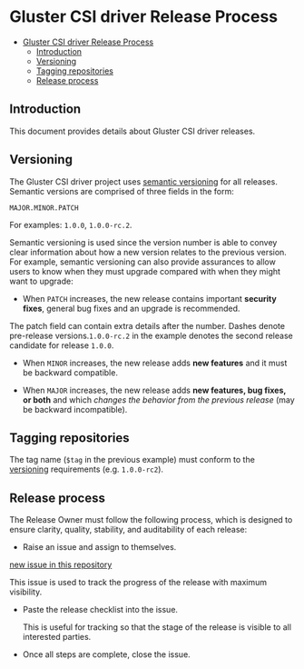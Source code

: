 # Gluster CSI driver Release Process

- [Gluster CSI driver Release Process](#gluster-csi-driver-release-process)
  - [Introduction](#introduction)
  - [Versioning](#versioning)
  - [Tagging repositories](#tagging-repositories)
  - [Release process](#release-process)

## Introduction

This document provides details about Gluster CSI driver releases.

## Versioning

The Gluster CSI driver project uses
[semantic versioning](http://semver.org/)
for all releases.
Semantic versions are comprised of three
fields in the form:

```MAJOR.MINOR.PATCH```

For examples: `1.0.0`, `1.0.0-rc.2`.

Semantic versioning is used since the version
number is able to convey clear information about
how a new version relates to the previous version.
For example, semantic versioning can also provide
assurances to allow users to know when they must
upgrade compared with when they might want to upgrade:

- When `PATCH` increases, the new release contains important **security fixes**,
general bug fixes  and an upgrade is recommended.

 The patch field can contain extra details after the number.
 Dashes denote pre-release versions.`1.0.0-rc.2` in the example
 denotes the second release candidate for release `1.0.0`.

- When `MINOR` increases, the new release adds **new features**
and it must be backward compatible.

- When `MAJOR` increases, the new release adds **new features,
  bug fixes, or both** and which *changes the behavior from
  the previous release* (may be backward incompatible).

## Tagging repositories

The tag name (`$tag` in the previous example) must conform
to the [versioning](#versioning) requirements (e.g. `1.0.0-rc2`).

## Release process

The Release Owner must follow the following process, which is
designed to ensure clarity, quality, stability, and auditability
of each release:

- Raise an issue and assign to themselves.

[new issue in this repository](https://github.com/gluster/gluster-csi-driver/issues/new)

  This issue is used to track the progress of the release with maximum visibility.

- Paste the release checklist into the issue.

  This is useful for tracking so that the stage of the release is visible
  to all interested parties.

- Once all steps are complete, close the issue.
